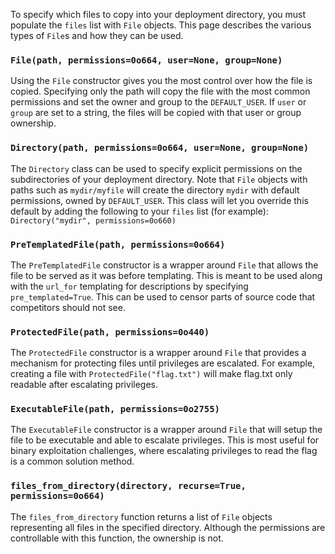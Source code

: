 To specify which files to copy into your deployment directory, you must populate the
`files` list with `File` objects. This page describes the various types of `File`s
and how they can be used.

### `File(path, permissions=0o664, user=None, group=None)`

Using the `File` constructor gives you the most control over how the file is copied.
Specifying only the path will copy the file with the most common permissions and set
the owner and group to the `DEFAULT_USER`. If `user` or `group` are set to a string,
the files will be copied with that user or group ownership.

### `Directory(path, permissions=0o664, user=None, group=None)`

The `Directory` class can be used to specify explicit permissions on the subdirectories
of your deployment directory. Note that `File` objects with paths such as `mydir/myfile`
will create the directory `mydir` with default permissions, owned by `DEFAULT_USER`. This
class will let you override this default by adding the following to your `files` list
(for example):
`Directory("mydir", permissions=0o660)`

### `PreTemplatedFile(path, permissions=0o664)`

The `PreTemplatedFile` constructor is a wrapper around `File` that allows the file
to be served as it was before templating. This is meant to be used along with the
`url_for` templating for descriptions by specifying `pre_templated=True`.
This can be used to censor parts of source code that competitors should not see.

### `ProtectedFile(path, permissions=0o440)`

The `ProtectedFile` constructor is a wrapper around `File` that provides a mechanism
for protecting files until privileges are escalated. For example, creating a file
with `ProtectedFile("flag.txt")` will make flag.txt only readable after escalating
privileges.

### `ExecutableFile(path, permissions=0o2755)`

The `ExecutableFile` constructor is a wrapper around `File` that will setup the
file to be executable and able to escalate privileges. This is most useful for
binary exploitation challenges, where escalating privileges to read the flag
is a common solution method.

### `files_from_directory(directory, recurse=True, permissions=0o664)`

The `files_from_directory` function returns a list of `File` objects representing
all files in the specified directory. Although the permissions are controllable
with this function, the ownership is not.